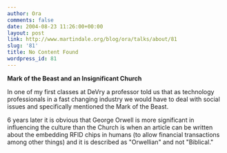 ```yaml
---
author: Ora
comments: false
date: 2004-08-23 11:26:00+00:00
layout: post
link: http://www.martindale.org/blog/ora/talks/about/81
slug: '81'
title: No Content Found
wordpress_id: 81
---
```


**Mark of the Beast and an Insignificant Church**
  
In one of my first classes at DeVry a professor told us that as technology professionals in a fast changing industry we would have to deal with social issues and specifically mentioned the Mark of the Beast.
  

  
6 years later it is obvious that George Orwell is more significant in influencing the culture than the Church is when an article can be written about the embedding RFID chips in humans (to allow financial transactions among other things) and it is described as "Orwellian" and not "Biblical."
